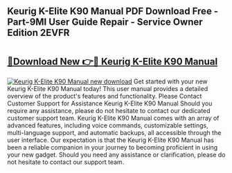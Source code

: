## Keurig K-Elite K90 Manual PDF Download Free - Part-9MI User Guide Repair - Service Owner Edition 2EVFR

# <h2><a href="http://bc42827.oget.top/?id=Keurig+K-Elite+K90+Manual">🔗Download New 👉🔴 Keurig K-Elite K90 Manual</a></h2>

[![Keurig K-Elite K90 Manual new download](https://i.imgur.com/5g1atiW.png)](http://bc42827.oget.top/?id=Keurig+K-Elite+K90+Manual)
Get started with your new Keurig K-Elite K90 Manual today! This user manual provides a detailed overview of the product's features and functionality. Please Contact Customer Support for Assistance Keurig K-Elite K90 Manual Should you require any assistance, please do not hesitate to contact our dedicated customer support team. Keurig K-Elite K90 Manual comes with an array of advanced features, including voice commands, customizable settings, multi-language support, and automatic backups, all accessible through the user interface. Our expectation is that the Keurig K-Elite K90 Manual has been a reliable companion in your journey to becoming proficient in using your new gadget. Should you need any assistance or clarification, please do not hesitate to contact our support team.
